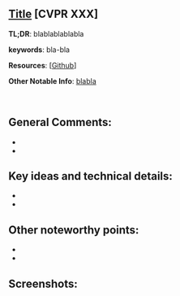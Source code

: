 [Title](https://arxiv.org/abs/123456) [CVPR XXX]
---------------	

__TL;DR__: blablablablabla

__keywords__: bla-bla

__Resources__: [[Github](blabla)] 

__Other Notable Info__: [blabla](blabla)

<br/>    

General Comments:
------
* 
* 

Key ideas and technical details:
------
* 
* 

Other noteworthy points:
------
* 
* 

Screenshots:
------
<!-- ![Image1](../img/pointnet_net.png "Architecture") -->

